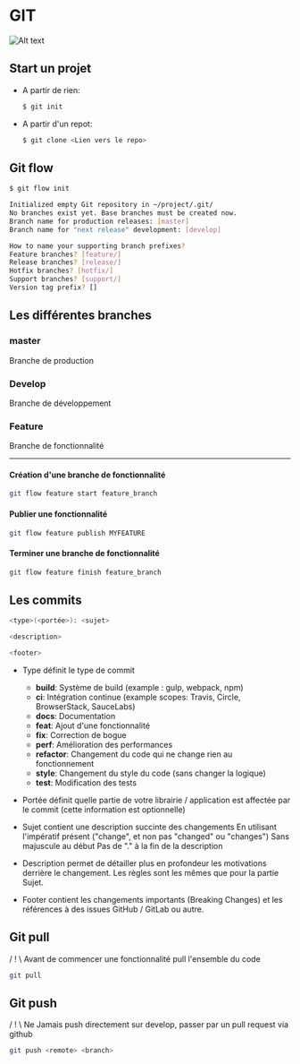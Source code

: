 # GIT

![Alt text](image.png)

## Start un projet 

  - A partir de rien:
    ~~~bash
    $ git init
    ~~~
  
  - A partir d'un repot:
    ~~~bash
    $ git clone <Lien vers le repo>
    ~~~

## Git flow 

~~~bash 
$ git flow init
~~~

~~~bash 
Initialized empty Git repository in ~/project/.git/
No branches exist yet. Base branches must be created now.
Branch name for production releases: [master]
Branch name for "next release" development: [develop]

How to name your supporting branch prefixes?
Feature branches? [feature/]
Release branches? [release/]
Hotfix branches? [hotfix/]
Support branches? [support/]
Version tag prefix? []
~~~

## Les différentes branches 

### master 

Branche de production

### Develop 

Branche de développement

### Feature

Branche de fonctionnalité

---
#### Création d'une branche de fonctionnalité

~~~bash 
git flow feature start feature_branch
~~~
#### Publier une fonctionnalité
~~~bash 
git flow feature publish MYFEATURE
~~~

#### Terminer une branche de fonctionnalité
~~~bash 
git flow feature finish feature_branch
~~~

## Les commits 

~~~bash
<type>(<portée>): <sujet>

<description>

<footer>
~~~

- Type définit le type de commit
  - **build**: Système de build (example : gulp, webpack, npm)
  - **ci**: Intégration continue (example scopes: Travis, Circle, BrowserStack, SauceLabs)
  - **docs**: Documentation
  - **feat**: Ajout d'une fonctionnalité
  - **fix**: Correction de bogue
  - **perf**: Amélioration des performances
  - **refactor**: Changement du code qui ne change rien au fonctionnement
  - **style**: Changement du style du code (sans changer la logique)
  - **test**: Modification des tests

- Portée définit quelle partie de votre librairie / application est affectée par le commit (cette information est optionnelle)

- Sujet contient une description succinte des changements
En utilisant l'impératif présent ("change", et non pas "changed" ou "changes")
Sans majuscule au début
Pas de "." à la fin de la description

- Description permet de détailler plus en profondeur les motivations derrière le changement. Les règles sont les mêmes que pour la partie Sujet.

- Footer contient les changements importants (Breaking Changes) et les références à des issues GitHub / GitLab ou autre.

## Git pull

/ ! \ Avant de commencer une fonctionnalité pull l'ensemble du code 
~~~bash 
git pull
~~~

## Git push

/ ! \  Ne Jamais push directement sur develop, passer par un pull request via github
~~~bash 
git push <remote> <branch>
~~~~